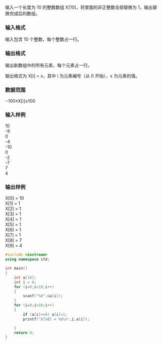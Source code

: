 输入一个长度为 10 的整数数组 X[10]，将里面的非正整数全部替换为 1，输出替换完成后的数组。

### 输入格式
输入包含 10 个整数，每个整数占一行。

### 输出格式
输出新数组中的所有元素，每个元素占一行。

输出格式为 X[i] = x，其中 i 为元素编号（从 0 开始），x 为元素的值。

### 数据范围
−100≤X[i]≤100

### 输入样例
10  
-9  
0  
-4  
-10  
0  
-2  
-7  
7  
4  

### 输出样例
X[0] = 10  
X[1] = 1  
X[2] = 1  
X[3] = 1  
X[4] = 1  
X[5] = 1  
X[6] = 1  
X[7] = 1  
X[8] = 7  
X[9] = 4  

```c++
#include <iostream>
using namespace std;

int main()
{
    int a[10];
    int i = 0;
    for (i=0;i<10;i++)
    {
        scanf("%d",&a[i]);
    }
    for (i=0;i<10;i++)
    {
        if (a[i]<=0) a[i]=1;
        printf("X[%d] = %d\n",i,a[i]);

    }
    return 0;
}
```

